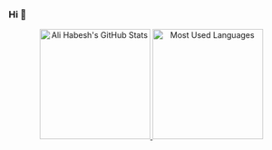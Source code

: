 ### Hi 👋

<p align="center">
  <a href="https://github.com/AliHabesh">
    <img src="https://github-readme-stats-ten-gilt.vercel.app/api?username=AliHabesh&show_icons=true&theme=radical&include_all_commits=true&count_private=true" alt="Ali Habesh's GitHub Stats" height="195px" />
  </a>
  <a href="https://github.com/AliHabesh">
    <img src="https://github-readme-stats.vercel.app/api/top-langs/?username=AliHabesh&theme=radical&hide_progress=true" alt="Most Used Languages" height="195px" />
  </a>
</p>







